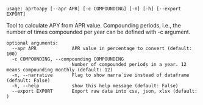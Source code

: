 `usage: aprtoapy [--apr APR] [-c COMPOUNDING] [-n] [-h] [--export EXPORT]`

Tool to calculate APY from APR value. Compounding periods, i.e., the number of times compounded per year can be defined with -c argument.

```
optional arguments:
  --apr APR             APR value in percentage to convert (default: 100)
  -c COMPOUNDING, --compounding COMPOUNDING
                        Number of compounded periods in a year. 12 means compounding monthly (default: 12)
  -n, --narrative       Flag to show narra`ive instead of dataframe (default: False)
  -h, --help            show this help message (default: False)
  --export EXPORT       Export raw data into csv, json, xlsx (default: )
```
